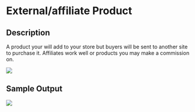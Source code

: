 # External/affiliate Product

## Description

A product your will add to your store but buyers will be sent to another site to purchase it. Affiliates work well or products you may make a commission on.

![](http://transvelo.github.io/sportexx/docs/images/external-product-type.png)

## Sample Output

![](http://transvelo.github.io/sportexx/docs/images/external-product-type-output.png)

